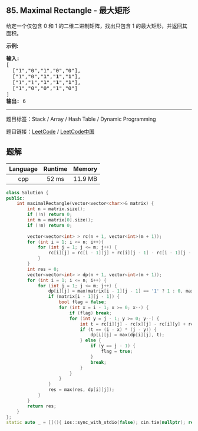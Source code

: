 ## 85. Maximal Rectangle - 最大矩形

<!--If you want to use the English description, use `question.content` instead-->

<p>给定一个仅包含&nbsp;0 和 1 的二维二进制矩阵，找出只包含 1 的最大矩形，并返回其面积。</p>

<p><strong>示例:</strong></p>

<pre><strong>输入:</strong>
[
  [&quot;1&quot;,&quot;0&quot;,&quot;1&quot;,&quot;0&quot;,&quot;0&quot;],
  [&quot;1&quot;,&quot;0&quot;,&quot;<strong>1</strong>&quot;,&quot;<strong>1</strong>&quot;,&quot;<strong>1</strong>&quot;],
  [&quot;1&quot;,&quot;1&quot;,&quot;<strong>1</strong>&quot;,&quot;<strong>1</strong>&quot;,&quot;<strong>1</strong>&quot;],
  [&quot;1&quot;,&quot;0&quot;,&quot;0&quot;,&quot;1&quot;,&quot;0&quot;]
]
<strong>输出:</strong> 6</pre>



-----

题目标签：Stack / Array / Hash Table / Dynamic Programming

题目链接：[LeetCode](https://leetcode.com/problems/maximal-rectangle/description/)  /  [LeetCode中国](https://leetcode-cn.com/problems/maximal-rectangle/description/)

## 题解



| Language | Runtime | Memory |
|:---:|:---:|:---:|
| cpp  | 52  ms | 11.9 MB |

```cpp
class Solution {
public:
    int maximalRectangle(vector<vector<char>>& matrix) {
        int n = matrix.size();
        if (!n) return 0;
        int m = matrix[0].size();
        if (!m) return 0;
        
        vector<vector<int> > rc(n + 1, vector<int>(m + 1));
        for (int i = 1; i <= n; i++){
            for (int j = 1; j <= m; j++) {
                rc[i][j] = rc[i - 1][j] + rc[i][j - 1] - rc[i - 1][j - 1] + (matrix[i - 1][j - 1] == '1' ? 1 : 0);
            }
        }
        int res = 0;
        vector<vector<int> > dp(n + 1, vector<int>(m + 1));
        for (int i = 1; i <= n; i++) {
            for (int j = 1; j <= m; j++) {
                dp[i][j] = max(matrix[i - 1][j - 1] == '1' ? 1 : 0, max(dp[i - 1][j], dp[i][j - 1]));
                if (matrix[i - 1][j - 1]) {
                    bool flag = false;
                    for (int x = i - 1; x >= 0; x--) {
                        if (flag) break;
                        for (int y = j - 1; y >= 0; y--) {
                            int t = rc[i][j] - rc[x][j] - rc[i][y] + rc[x][y];
                            if (t == (i - x) * (j - y)) {
                                dp[i][j] = max(dp[i][j], t);
                            } else {
                                if (y == j - 1) {
                                    flag = true;
                                }
                                break;
                            }
                        }
                    }
                }
                res = max(res, dp[i][j]);
            }
        }
        return res;
    }
};
static auto _ = [](){ ios::sync_with_stdio(false); cin.tie(nullptr); return 0; }();
```
